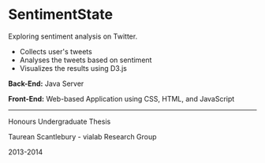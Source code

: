 SentimentState
===============

Exploring sentiment analysis on Twitter.
* Collects user's tweets
* Analyses the tweets based on sentiment
* Visualizes the results using D3.js

**Back-End:** Java Server

**Front-End:** Web-based Application using CSS, HTML, and JavaScript

---

Honours Undergraduate Thesis

Taurean Scantlebury - vialab Research Group

2013-2014
